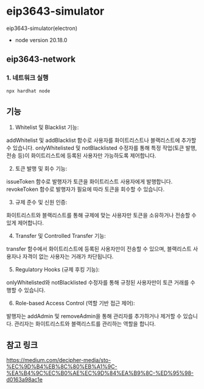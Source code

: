 # eip3643-simulator

eip3643-simulator(electron)

- node version 20.18.0

## eip3643-network

### 1. 네트워크 실행

```bash
npx hardhat node
```

## 기능

1. Whitelist 및 Blacklist 기능:

addWhitelist 및 addBlacklist 함수로 사용자를 화이트리스트나 블랙리스트에 추가할 수 있습니다.
onlyWhitelisted 및 notBlacklisted 수정자를 통해 특정 작업(토큰 발행, 전송 등)이 화이트리스트에 등록된 사용자만 가능하도록 제어합니다.

2. 토큰 발행 및 회수 기능:

issueToken 함수로 발행자가 토큰을 화이트리스트 사용자에게 발행합니다.
revokeToken 함수로 발행자가 필요에 따라 토큰을 회수할 수 있습니다.

3. 규제 준수 및 신원 인증:

화이트리스트와 블랙리스트를 통해 규제에 맞는 사용자만 토큰을 소유하거나 전송할 수 있게 제어합니다.

4. Transfer 및 Controlled Transfer 기능:

transfer 함수에서 화이트리스트에 등록된 사용자만이 전송할 수 있으며, 블랙리스트 사용자나 자격이 없는 사용자는 거래가 차단됩니다.

5. Regulatory Hooks (규제 후킹 기능):

onlyWhitelisted와 notBlacklisted 수정자를 통해 규정된 사용자만이 토큰 거래를 수행할 수 있습니다.

6. Role-based Access Control (역할 기반 접근 제어):

발행자는 addAdmin 및 removeAdmin을 통해 관리자를 추가하거나 제거할 수 있습니다. 관리자는 화이트리스트와 블랙리스트를 관리하는 역할을 합니다.

## 참고 링크

https://medium.com/decipher-media/sto-%EC%9D%B4%EB%8C%80%EB%A1%9C-%EA%B4%9C%EC%B0%AE%EC%9D%84%EA%B9%8C-%ED%95%98-d0163a98ac1e

